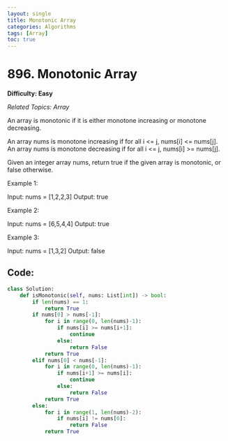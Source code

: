 ```yaml
---
layout: single
title: Monotonic Array
categories: Algorithms
tags: [Array]
toc: true
---
```


# 896. Monotonic Array

**Difficulty: Easy**

*Related Topics: Array*

An array is monotonic if it is either monotone increasing or monotone decreasing.

An array nums is monotone increasing if for all i <= j, nums[i] <= nums[j]. An array nums is monotone decreasing if for all i <= j, nums[i] >= nums[j].

Given an integer array nums, return true if the given array is monotonic, or false otherwise.

Example 1:

Input: nums = [1,2,2,3]
Output: true

Example 2:

Input: nums = [6,5,4,4]
Output: true

Example 3:

Input: nums = [1,3,2]
Output: false

## Code:

```python
class Solution:
    def isMonotonic(self, nums: List[int]) -> bool:
        if len(nums) == 1:
            return True
        if nums[0] > nums[-1]:
            for i in range(0, len(nums)-1):
                if nums[i] >= nums[i+1]:
                    continue
                else:
                    return False
            return True
        elif nums[0] < nums[-1]:
            for i in range(0, len(nums)-1):
                if nums[i+1] >= nums[i]:
                    continue
                else:
                    return False
            return True
        else:
            for i in range(1, len(nums)-2):
                if nums[i] != nums[0]:
                    return False
            return True
```
